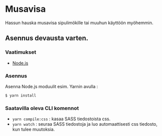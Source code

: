 Musavisa
===

Hassun hauska musavisa sipulimökille tai muuhun käyttöön myöhemmin.

Asennus devausta varten.
---------------

### Vaatimukset

- [Node.js](https://nodejs.org/)

### Asennus

Asenna Node.js moduulit esim. Yarnin avulla :

```sh
$ yarn install
```

### Saatavilla oleva CLI komennot

- `yarn compile:css` : kasaa SASS tiedostoista css.
- `yarn watch` : seuraa SASS tiedostoja ja luo automaattisesti css tiedosto, kun tulee muutoksia.
